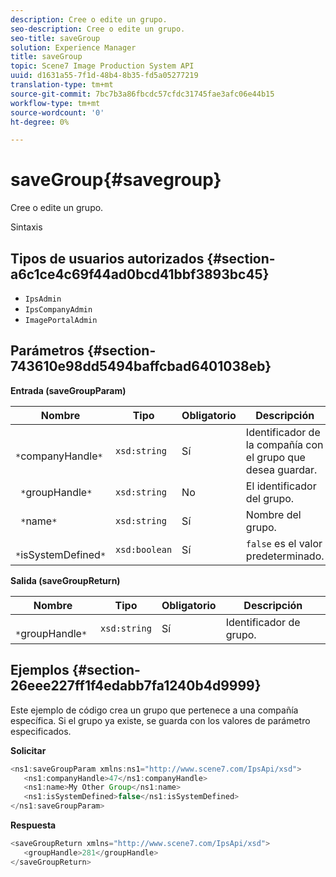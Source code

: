 ```yaml
---
description: Cree o edite un grupo.
seo-description: Cree o edite un grupo.
seo-title: saveGroup
solution: Experience Manager
title: saveGroup
topic: Scene7 Image Production System API
uuid: d1631a55-7f1d-48b4-8b35-fd5a05277219
translation-type: tm+mt
source-git-commit: 7bc7b3a86fbcdc57cfdc31745fae3afc06e44b15
workflow-type: tm+mt
source-wordcount: '0'
ht-degree: 0%

---
```



# saveGroup{#savegroup}

Cree o edite un grupo.

Sintaxis

## Tipos de usuarios autorizados {#section-a6c1ce4c69f44ad0bcd41bbf3893bc45}

* `IpsAdmin`
* `IpsCompanyAdmin`
* `ImagePortalAdmin`

## Parámetros {#section-743610e98dd5494baffcbad6401038eb}

**Entrada (saveGroupParam)**

| Nombre | Tipo | Obligatorio | Descripción |
|---|---|---|---|
| ` *`companyHandle`*` | `xsd:string` | Sí | Identificador de la compañía con el grupo que desea guardar. |
| ` *`groupHandle`*` | `xsd:string` | No | El identificador del grupo. |
| ` *`name`*` | `xsd:string` | Sí | Nombre del grupo. |
| ` *`isSystemDefined`*` | `xsd:boolean` | Sí | `false` es el valor predeterminado. |

**Salida (saveGroupReturn)**

| Nombre | Tipo | Obligatorio | Descripción |
|---|---|---|---|
| ` *`groupHandle`*` | `xsd:string` | Sí | Identificador de grupo. |

## Ejemplos {#section-26eee227ff1f4edabb7fa1240b4d9999}

Este ejemplo de código crea un grupo que pertenece a una compañía específica. Si el grupo ya existe, se guarda con los valores de parámetro especificados.

**Solicitar**

```java
<ns1:saveGroupParam xmlns:ns1="http://www.scene7.com/IpsApi/xsd">
   <ns1:companyHandle>47</ns1:companyHandle>
   <ns1:name>My Other Group</ns1:name>
   <ns1:isSystemDefined>false</ns1:isSystemDefined>
</ns1:saveGroupParam>
```

**Respuesta**

```java
<saveGroupReturn xmlns="http://www.scene7.com/IpsApi/xsd">
   <groupHandle>281</groupHandle>
</saveGroupReturn>
```

